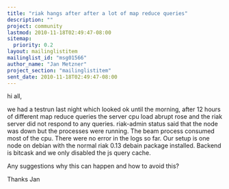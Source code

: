```yaml
---
title: "riak hangs after after a lot of map reduce queries"
description: ""
project: community
lastmod: 2010-11-18T02:49:47-08:00
sitemap:
  priority: 0.2
layout: mailinglistitem
mailinglist_id: "msg01566"
author_name: "Jan Metzner"
project_section: "mailinglistitem"
sent_date: 2010-11-18T02:49:47-08:00
---
```



hi all,

we had a testrun last night which looked ok until the morning, after
12 hours of different map reduce queries
the server cpu load abrupt rose and the riak server did not respond to
any queries.
riak-admin status said that the node was down but the processes were
running. The beam process consumed
most of the cpu. There were no error in the logs so far.
Our setup is one node on debian with the normal riak 0.13 debain
package installed. Backend is bitcask and
we only disabled the js query cache.

Any suggestions why this can happen and how to avoid this?

Thanks
Jan


